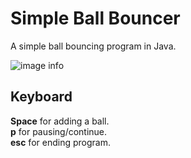 # Simple Ball Bouncer

A simple ball bouncing program in Java.

![image info](./readmeImage.png)

## Keyboard
**Space** for adding a ball. \
**p** for pausing/continue. \
**esc** for ending program.